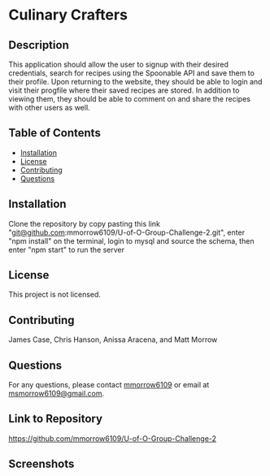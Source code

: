 
# Culinary Crafters

## Description
This application should allow the user to signup with their desired credentials, search for recipes using the Spoonable API and save them to their profile.  Upon returning to the website, they should be able to login and visit their progfile where their saved recipes are stored.  In addition to viewing them, they should be able to comment on and share the recipes with other users as well.

## Table of Contents
- [Installation](#installation)
- [License](#license)
- [Contributing](#contributing)
- [Questions](#questions)

## Installation
Clone the repository by copy pasting this link "git@github.com:mmorrow6109/U-of-O-Group-Challenge-2.git", enter "npm install" on the terminal, login to mysql and source the schema, then enter "npm start" to run the server

## License
This project is not licensed.

## Contributing
James Case, Chris Hanson, Anissa Aracena, and Matt Morrow

## Questions
For any questions, please contact [mmorrow6109](https://github.com/mmorrow6109) or email at msmorrow6109@gmail.com.

## Link to Repository
https://github.com/mmorrow6109/U-of-O-Group-Challenge-2

## Screenshots

